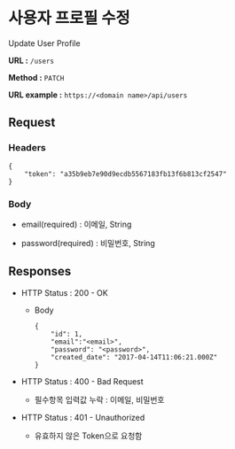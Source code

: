# 사용자 프로필 수정

Update User Profile

**URL :** `/users`

**Method :** `PATCH`

**URL example :** `https://<domain name>/api/users`

## Request

### Headers

    {
        "token": "a35b9eb7e90d9ecdb5567183fb13f6b813cf2547"
    }

### Body

-   email(required) : 이메일, String

-   password(required) : 비밀번호, String

## Responses

-   HTTP Status : 200 - OK

    -   Body

            {
                "id": 1,
                "email":"<email>",
                "password": "<password>",
                "created_date": "2017-04-14T11:06:21.000Z"
            }

-   HTTP Status : 400 - Bad Request

    -   필수항목 입력값 누락 : 이메일, 비밀번호

-   HTTP Status : 401 - Unauthorized

    -   유효하지 않은 Token으로 요청함
